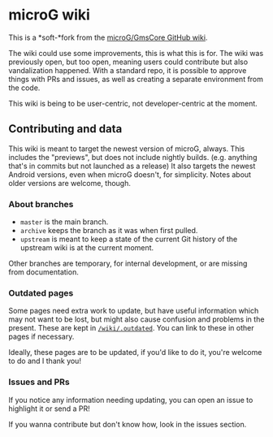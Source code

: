# microG wiki

This is a *soft-*fork from the [microG/GmsCore GitHub wiki](https://github.com/microg/GmsCore/wiki).

The wiki could use some improvements, this is what this is for.
The wiki was previously open, but too open, meaning users could contribute but also vandalization happened. With a standard repo, it is possible to approve things with PRs and issues, as well as creating a separate environment from the code.

This wiki is being to be user-centric, not developer-centric at the moment.

## Contributing and data

This wiki is meant to target the newest version of microG, always. This includes the "previews", but does not include nightly builds. (e.g. anything that's in commits but not launched as a release)
It also targets the newest Android versions, even when microG doesn't, for simplicity. Notes about older versions are welcome, though.

### About branches

* `master` is the main branch.
* `archive` keeps the branch as it was when first pulled.
* `upstream` is meant to keep a state of the current Git history of the upstream wiki is at the current moment.

Other branches are temporary, for internal development, or are missing from documentation.

### Outdated pages

Some pages need extra work to update, but have useful information which may not want to be lost, but might also cause confusion and problems in the present. These are kept in [`/wiki/.outdated`](/wiki/.outdated). You can link to these in other pages if necessary.

Ideally, these pages are to be updated, if you'd like to do it, you're welcome to do and I thank you!

### Issues and PRs

If you notice any information needing updating, you can open an issue to highlight it or send a PR!

If you wanna contribute but don't know how, look in the issues section.